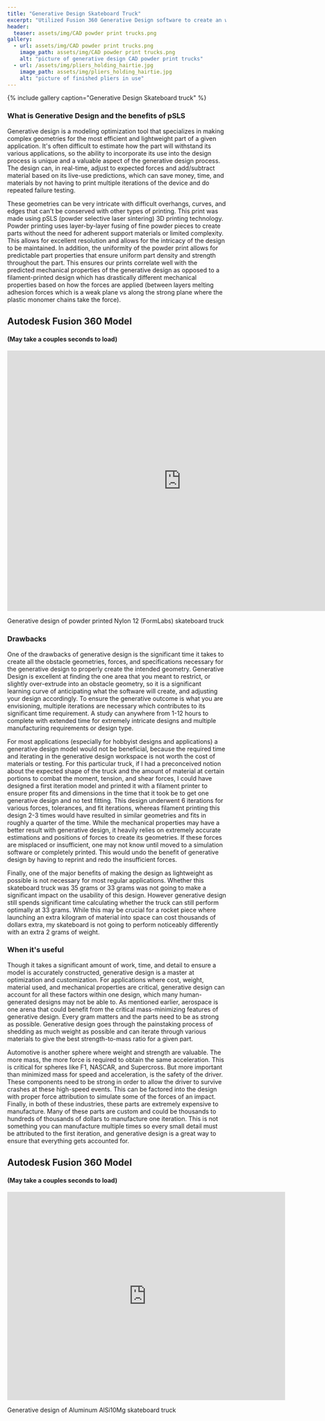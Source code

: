 ```yaml
---
title: "Generative Design Skateboard Truck"
excerpt: "Utilized Fusion 360 Generative Design software to create an weight and strength optimize skateboard truck"
header:
  teaser: assets/img/CAD powder print trucks.png
gallery:
  - url: assets/img/CAD powder print trucks.png
    image_path: assets/img/CAD powder print trucks.png
    alt: "picture of generative design CAD powder print trucks"
  - url: /assets/img/pliers_holding_hairtie.jpg
    image_path: assets/img/pliers_holding_hairtie.jpg
    alt: "picture of finished pliers in use"
---
```

{% include gallery caption="Generative Design Skateboard truck" %}

### What is Generative Design and the benefits of pSLS
Generative design is a modeling optimization tool that specializes in making complex geometries for the most efficient and lightweight part of a given application. It's often difficult to estimate how the part will withstand its various applications, so the ability to incorporate its use into the design process is unique and a valuable aspect of the generative design process. The design can, in real-time, adjust to expected forces and add/subtract material based on its live-use predictions, which can save money, time, and materials by not having to print multiple iterations of the device and do repeated failure testing.

These geometries can be very intricate with difficult overhangs, curves, and edges that can't be conserved with other types of printing. This print was made using pSLS (powder selective laser sintering) 3D printing technology. Powder printing uses layer-by-layer fusing of fine powder pieces to create parts without the need for adherent support materials or limited complexity. This allows for excellent resolution and allows for the intricacy of the design to be maintained. In addition, the uniformity of the powder print allows for predictable part properties that ensure uniform part density and strength throughout the part. This ensures our prints correlate well with the predicted mechanical properties of the generative design as opposed to a filament-printed design which has drastically different mechanical properties based on how the forces are applied (between layers melting adhesion forces which is a weak plane vs along the strong plane where the plastic monomer chains take the force).

## Autodesk Fusion 360 Model
#### (May take a couples seconds to load)
<iframe src="https://vanderbilt643.autodesk360.com/shares/public/SH512d4QTec90decfa6edb509cd53aceeedb?mode=embed" width="800" height="600" allowfullscreen="true" webkitallowfullscreen="true" mozallowfullscreen="true"  frameborder="0"></iframe>

Generative design of powder printed Nylon 12 (FormLabs) skateboard truck

### Drawbacks
One of the drawbacks of generative design is the significant time it takes to create all the obstacle geometries, forces, and specifications necessary for the generative design to properly create the intended geometry. Generative Design is excellent at finding the one area that you meant to restrict, or slightly over-extrude into an obstacle geometry, so it is a significant learning curve of anticipating what the software will create, and adjusting your design accordingly. To ensure the generative outcome is what you are envisioning, multiple iterations are necessary which contributes to its significant time requirement. A study can anywhere from 1-12 hours to complete with extended time for extremely intricate designs and multiple manufacturing requirements or design type. 

For most applications (especially for hobbyist designs and applications) a generative design model would not be beneficial, because the required time and iterating in the generative design workspace is not worth the cost of materials or testing. For this particular truck, if I had a preconceived notion about the expected shape of the truck and the amount of material at certain portions to combat the moment, tension, and shear forces, I could have designed a first iteration model and printed it with a filament printer to ensure proper fits and dimensions in the time that it took be to get one generative design and no test fitting. This design underwent 6 iterations for various forces, tolerances, and fit iterations, whereas filament printing this design 2-3 times would have resulted in similar geometries and fits in roughly a quarter of the time. While the mechanical properties may have a better result with generative design, it heavily relies on extremely accurate estimations and positions of forces to create its geometries. If these forces are misplaced or insufficient, one may not know until moved to a simulation software or completely printed. This would undo the benefit of generative design by having to reprint and redo the insufficient forces. 

Finally, one of the major benefits of making the design as lightweight as possible is not necessary for most regular applications. Whether this skateboard truck was 35 grams or 33 grams was not going to make a significant impact on the usability of this design. However generative design still spends significant time calculating whether the truck can still perform optimally at 33 grams. While this may be crucial for a rocket piece where launching an extra kilogram of material into space can cost thousands of dollars extra, my skateboard is not going to perform noticeably differently with an extra 2 grams of weight.

### When it's useful
Though it takes a significant amount of work, time, and detail to ensure a model is accurately constructed, generative design is a master at optimization and customization. For applications where cost, weight, material used, and mechanical properties are critical, generative design can account for all these factors within one design, which many human-generated designs may not be able to. As mentioned earlier, aerospace is one arena that could benefit from the critical mass-minimizing features of generative design. Every gram matters and the parts need to be as strong as possible. Generative design goes through the painstaking process of shedding as much weight as possible and can iterate through various materials to give the best strength-to-mass ratio for a given part.

Automotive is another sphere where weight and strength are valuable. The more mass, the more force is required to obtain the same acceleration. This is critical for spheres like F1, NASCAR, and Supercross. But more important than minimized mass for speed and acceleration, is the safety of the driver. These components need to be strong in order to allow the driver to survive crashes at these high-speed events. This can be factored into the design with proper force attribution to simulate some of the forces of an impact. Finally, in both of these industries, these parts are extremely expensive to manufacture. Many of these parts are custom and could be thousands to hundreds of thousands of dollars to manufacture one iteration. This is not something you can manufacture multiple times so every small detail must be attributed to the first iteration, and generative design is a great way to ensure that everything gets accounted for.


## Autodesk Fusion 360 Model
#### (May take a couples seconds to load)
<iframe src="https://vanderbilt643.autodesk360.com/shares/public/SH512d4QTec90decfa6e6d3acaaba43fa452?mode=embed" width="640" height="480" allowfullscreen="true" webkitallowfullscreen="true" mozallowfullscreen="true"  frameborder="0"></iframe>

Generative design of Aluminum AlSi10Mg skateboard truck

